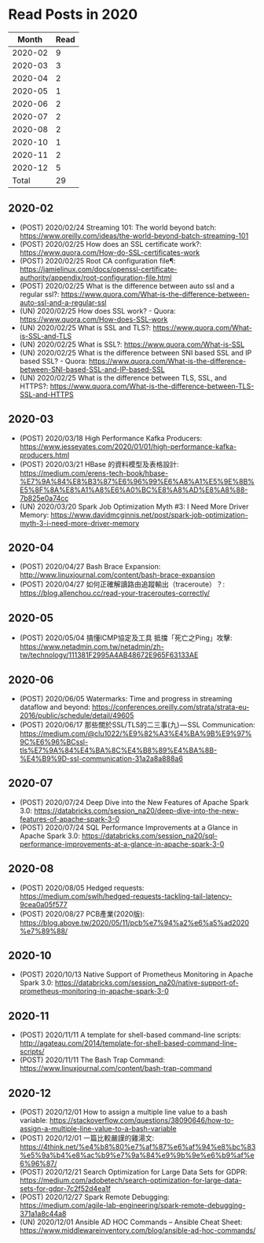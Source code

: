 # Read Posts in 2020
| Month   | Read |
| ------- | ---- |
| 2020-02 |    9 |
| 2020-03 |    3 |
| 2020-04 |    2 |
| 2020-05 |    1 |
| 2020-06 |    2 |
| 2020-07 |    2 |
| 2020-08 |    2 |
| 2020-10 |    1 |
| 2020-11 |    2 |
| 2020-12 |    5 |
| Total   |   29 |


## 2020-02
* (POST)  2020/02/24 Streaming 101: The world beyond batch: https://www.oreilly.com/ideas/the-world-beyond-batch-streaming-101
* (POST)  2020/02/25 How does an SSL certificate work?: https://www.quora.com/How-do-SSL-certificates-work
* (POST)  2020/02/25 Root CA configuration file¶: https://jamielinux.com/docs/openssl-certificate-authority/appendix/root-configuration-file.html
* (POST)  2020/02/25 What is the difference between auto ssl and a regular ssl?: https://www.quora.com/What-is-the-difference-between-auto-ssl-and-a-regular-ssl
* (UN)    2020/02/25 How does SSL work? - Quora: https://www.quora.com/How-does-SSL-work
* (UN)    2020/02/25 What is SSL and TLS?: https://www.quora.com/What-is-SSL-and-TLS
* (UN)    2020/02/25 What is SSL?: https://www.quora.com/What-is-SSL
* (UN)    2020/02/25 What is the difference between SNI based SSL and IP based SSL? - Quora: https://www.quora.com/What-is-the-difference-between-SNI-based-SSL-and-IP-based-SSL
* (UN)    2020/02/25 What is the difference between TLS, SSL, and HTTPS?: https://www.quora.com/What-is-the-difference-between-TLS-SSL-and-HTTPS

## 2020-03
* (POST)  2020/03/18 High Performance Kafka Producers: https://www.jesseyates.com/2020/01/01/high-performance-kafka-producers.html
* (POST)  2020/03/21 HBase 的資料模型及表格設計: https://medium.com/erens-tech-book/hbase-%E7%9A%84%E8%B3%87%E6%96%99%E6%A8%A1%E5%9E%8B%E5%8F%8A%E8%A1%A8%E6%A0%BC%E8%A8%AD%E8%A8%88-7b825e0a74cc
* (UN)    2020/03/20 Spark Job Optimization Myth #3: I Need More Driver Memory: https://www.davidmcginnis.net/post/spark-job-optimization-myth-3-i-need-more-driver-memory

## 2020-04
* (POST)  2020/04/27 Bash Brace Expansion: http://www.linuxjournal.com/content/bash-brace-expansion
* (POST)  2020/04/27 如何正確解讀路由追蹤輸出（traceroute）？: https://blog.allenchou.cc/read-your-traceroutes-correctly/

## 2020-05
* (POST)  2020/05/04 搞懂ICMP協定及工具 抵擋「死亡之Ping」攻擊: https://www.netadmin.com.tw/netadmin/zh-tw/technology/111381F2995A4AB48672E965F63133AE

## 2020-06
* (POST)  2020/06/05 Watermarks: Time and progress in streaming dataflow and beyond: https://conferences.oreilly.com/strata/strata-eu-2016/public/schedule/detail/49605
* (POST)  2020/06/17 那些關於SSL/TLS的二三事(九) — SSL Communication: https://medium.com/@clu1022/%E9%82%A3%E4%BA%9B%E9%97%9C%E6%96%BCssl-tls%E7%9A%84%E4%BA%8C%E4%B8%89%E4%BA%8B-%E4%B9%9D-ssl-communication-31a2a8a888a6

## 2020-07
* (POST)  2020/07/24 Deep Dive into the New Features of Apache Spark 3.0: https://databricks.com/session_na20/deep-dive-into-the-new-features-of-apache-spark-3-0
* (POST)  2020/07/24 SQL Performance Improvements at a Glance in Apache Spark 3.0: https://databricks.com/session_na20/sql-performance-improvements-at-a-glance-in-apache-spark-3-0

## 2020-08
* (POST)  2020/08/05 Hedged requests: https://medium.com/swlh/hedged-requests-tackling-tail-latency-9cea0a05f577
* (POST)  2020/08/27 PCB產業(2020版): https://blog.above.tw/2020/05/11/pcb%e7%94%a2%e6%a5%ad2020%e7%89%88/

## 2020-10
* (POST)  2020/10/13 Native Support of Prometheus Monitoring in Apache Spark 3.0: https://databricks.com/session_na20/native-support-of-prometheus-monitoring-in-apache-spark-3-0

## 2020-11
* (POST)  2020/11/11 A template for shell-based command-line scripts: http://agateau.com/2014/template-for-shell-based-command-line-scripts/
* (POST)  2020/11/11 The Bash Trap Command: https://www.linuxjournal.com/content/bash-trap-command

## 2020-12
* (POST)  2020/12/01 How to assign a multiple line value to a bash variable: https://stackoverflow.com/questions/38090646/how-to-assign-a-multiple-line-value-to-a-bash-variable
* (POST)  2020/12/01 一篇比較嚴謹的雞湯文: https://4think.net/%e4%b8%80%e7%af%87%e6%af%94%e8%bc%83%e5%9a%b4%e8%ac%b9%e7%9a%84%e9%9b%9e%e6%b9%af%e6%96%87/
* (POST)  2020/12/21 Search Optimization for Large Data Sets for GDPR: https://medium.com/adobetech/search-optimization-for-large-data-sets-for-gdpr-7c2f52d4ea1f
* (POST)  2020/12/27 Spark Remote Debugging: https://medium.com/agile-lab-engineering/spark-remote-debugging-371a1a8c44a8
* (UN)    2020/12/01 Ansible AD HOC Commands – Ansible Cheat Sheet: https://www.middlewareinventory.com/blog/ansible-ad-hoc-commands/

